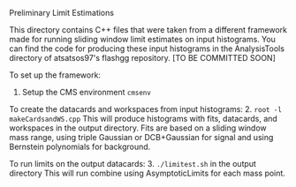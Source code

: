 Preliminary Limit Estimations

This directory contains C++ files that were taken from a different framework made for running sliding window limit estimates on input histograms.
You can find the code for producing these input histograms in the AnalysisTools directory of atsatsos97's flashgg repository. [TO BE COMMITTED SOON]

To set up the framework:
1. Setup the CMS environment `cmsenv`

To create the datacards and workspaces from input histograms:
2. `root -l makeCardsandWS.cpp`
This will produce histograms with fits, datacards, and workspaces in the output directory.
Fits are based on a sliding window mass range, using triple Gaussian or DCB+Gaussian for signal and using Bernstein polynomials for background.

To run limits on the output datacards:
3. `./limitest.sh` in the output directory
This will run combine using AsymptoticLimits for each mass point.
